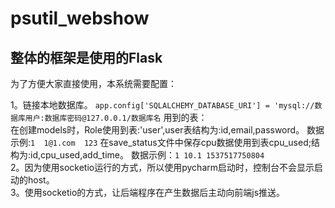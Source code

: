 # psutil_webshow
## 整体的框架是使用的Flask
为了方便大家直接使用，本系统需要配置：

1。链接本地数据库。
`app.config['SQLALCHEMY_DATABASE_URI'] = 'mysql://数据库用户:数据库密码@127.0.0.1/数据库名`
用到的表：<br>
在创建models时，Role使用到表:'user',user表结构为:id,email,password。
数据示例:`1  1@1.com  123`
在save_status文件中保存cpu数据使用到表cpu_used;结构为:id,cpu_used,add_time。
数据示例：`1 10.1 1537517750804`<br>
2。因为使用socketio运行的方式，所以使用pycharm启动时，控制台不会显示启动的host。<br>
3。使用socketio的方式，让后端程序在产生数据后主动向前端js推送。<br>

